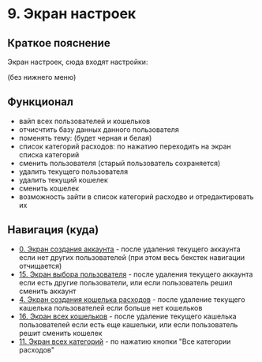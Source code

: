 # 9. Экран настроек

## Краткое пояснение

Экран настроек, сюда входят настройки:

(без нижнего меню)

## Функционал

- вайп всех пользователей и кошельков
- отчисчтить базу данных данного пользователя
- поменять тему: (будет черная и белая)
- список категорий расходов: по нажатию переходить на экран списка категорий
- сменить пользователя (старый пользователь сохраняется)
- удалить текущего пользователя
- удалить текущий кошелек
- сменить кошелек
- возможность зайти в список категорий расходво и отредактировать их

## Навигация (куда)

- [0. Экран создания аккаунта](screen_0_create_account.md) - после удаления текущего аккаунта если
  нет других пользователей (при этом весь бекстек навигации отчищается)
- [15. Экран выбора пользователя](screen_15_select_user.md) - после удаления текущего аккаунта если
  есть другие пользователи, или если пользователь решил сменить аккаунт
- [4. Экран создания кошелька расходов](screen_4_create_wallet.md) - после удаление текущего
  кашелька пользователей если больше нет кошельков
- [16. Экран всех кошельков](screen_16_all_wallets.md) - после удаление текущего
  кашелька пользователей если есть еще кашельки, или если пользователь решит сменить кошелек
- [11. Экран всех категорий](screen_11_all_categories.md) - по нажатию кнопки "Все категории
  расходов"